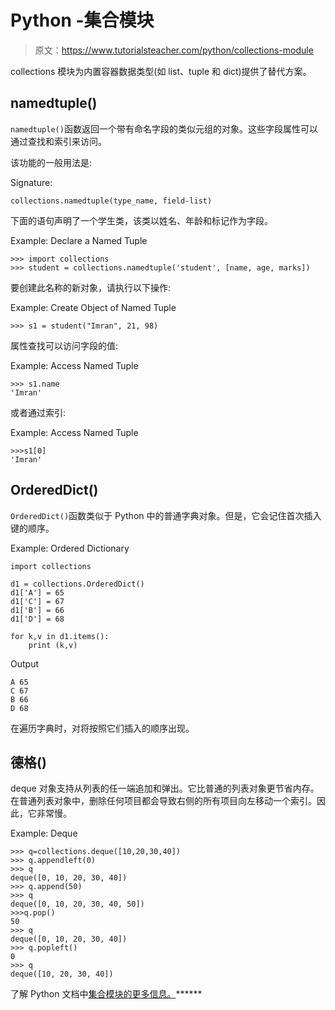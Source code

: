 # Python -集合模块

> 原文：<https://www.tutorialsteacher.com/python/collections-module>

collections 模块为内置容器数据类型(如 list、tuple 和 dict)提供了替代方案。

## namedtuple()

`namedtuple()`函数返回一个带有命名字段的类似元组的对象。这些字段属性可以通过查找和索引来访问。

该功能的一般用法是:

Signature:

```
collections.namedtuple(type_name, field-list)

```

下面的语句声明了一个学生类，该类以姓名、年龄和标记作为字段。

Example: Declare a Named Tuple 

```
>>> import collections
>>> student = collections.namedtuple('student', [name, age, marks]) 
```

要创建此名称的新对象，请执行以下操作:

Example: Create Object of Named Tuple 

```
>>> s1 = student("Imran", 21, 98) 
```

属性查找可以访问字段的值:

Example: Access Named Tuple 

```
>>> s1.name
'Imran' 
```

或者通过索引:

Example: Access Named Tuple 

```
>>>s1[0]
'Imran' 
```

## OrderedDict()

`OrderedDict()`函数类似于 Python 中的普通字典对象。但是，它会记住首次插入键的顺序。

Example: Ordered Dictionary 

```
import collections

d1 = collections.OrderedDict()
d1['A'] = 65
d1['C'] = 67
d1['B'] = 66
d1['D'] = 68

for k,v in d1.items():
    print (k,v) 
```

Output

```
A 65
C 67
B 66
D 68 
```

在遍历字典时，对将按照它们插入的顺序出现。

## 德格()

deque 对象支持从列表的任一端追加和弹出。它比普通的列表对象更节省内存。在普通列表对象中，删除任何项目都会导致右侧的所有项目向左移动一个索引。因此，它非常慢。

Example: Deque 

```
>>> q=collections.deque([10,20,30,40])
>>> q.appendleft(0)
>>> q
deque([0, 10, 20, 30, 40])
>>> q.append(50)
>>> q
deque([0, 10, 20, 30, 40, 50])
>>>q.pop()
50
>>> q
deque([0, 10, 20, 30, 40])
>>> q.popleft()
0
>>> q
deque([10, 20, 30, 40]) 
```

了解 Python 文档中[集合模块的更多信息。](https://docs.python.org/3/library/collections.html)******